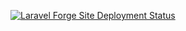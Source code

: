 [![Laravel Forge Site Deployment Status](https://img.shields.io/endpoint?url=https%3A%2F%2Fforge.laravel.com%2Fsite-badges%2F44bd1eac-bb65-48e8-961c-af75f99a78ed%3Fdate%3D1%26label%3D1%26commit%3D1&style=flat)](https://forge.laravel.com/servers/858841/sites/2525996)
